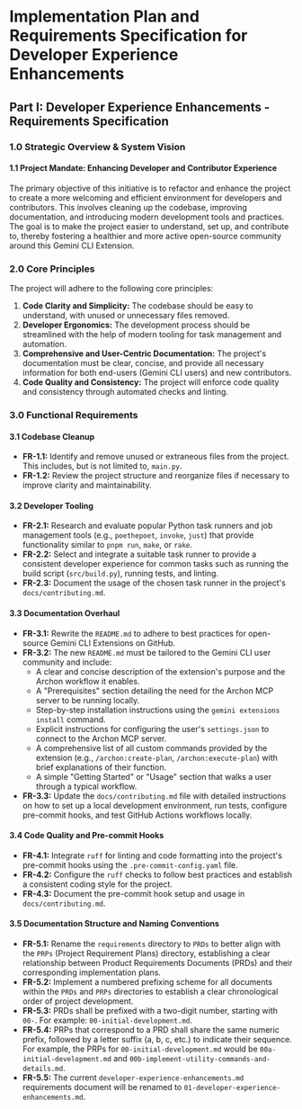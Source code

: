 # **Implementation Plan and Requirements Specification for Developer Experience Enhancements**

## **Part I: Developer Experience Enhancements - Requirements Specification**

### **1.0 Strategic Overview & System Vision**

#### **1.1 Project Mandate: Enhancing Developer and Contributor Experience**

The primary objective of this initiative is to refactor and enhance the project to create a more welcoming and efficient environment for developers and contributors. This involves cleaning up the codebase, improving documentation, and introducing modern development tools and practices. The goal is to make the project easier to understand, set up, and contribute to, thereby fostering a healthier and more active open-source community around this Gemini CLI Extension.

### **2.0 Core Principles**

The project will adhere to the following core principles:

1.  **Code Clarity and Simplicity:** The codebase should be easy to understand, with unused or unnecessary files removed.
2.  **Developer Ergonomics:** The development process should be streamlined with the help of modern tooling for task management and automation.
3.  **Comprehensive and User-Centric Documentation:** The project's documentation must be clear, concise, and provide all necessary information for both end-users (Gemini CLI users) and new contributors.
4.  **Code Quality and Consistency:** The project will enforce code quality and consistency through automated checks and linting.

### **3.0 Functional Requirements**

#### **3.1 Codebase Cleanup**

-   **FR-1.1:** Identify and remove unused or extraneous files from the project. This includes, but is not limited to, `main.py`.
-   **FR-1.2:** Review the project structure and reorganize files if necessary to improve clarity and maintainability.

#### **3.2 Developer Tooling**

-   **FR-2.1:** Research and evaluate popular Python task runners and job management tools (e.g., `poethepoet`, `invoke`, `just`) that provide functionality similar to `pnpm run`, `make`, or `rake`.
-   **FR-2.2:** Select and integrate a suitable task runner to provide a consistent developer experience for common tasks such as running the build script (`src/build.py`), running tests, and linting.
-   **FR-2.3:** Document the usage of the chosen task runner in the project's `docs/contributing.md`.

#### **3.3 Documentation Overhaul**

-   **FR-3.1:** Rewrite the `README.md` to adhere to best practices for open-source Gemini CLI Extensions on GitHub.
-   **FR-3.2:** The new `README.md` must be tailored to the Gemini CLI user community and include:
    -   A clear and concise description of the extension's purpose and the Archon workflow it enables.
    -   A "Prerequisites" section detailing the need for the Archon MCP server to be running locally.
    -   Step-by-step installation instructions using the `gemini extensions install` command.
    -   Explicit instructions for configuring the user's `settings.json` to connect to the Archon MCP server.
    -   A comprehensive list of all custom commands provided by the extension (e.g., `/archon:create-plan`, `/archon:execute-plan`) with brief explanations of their function.
    -   A simple "Getting Started" or "Usage" section that walks a user through a typical workflow.
-   **FR-3.3:** Update the `docs/contributing.md` file with detailed instructions on how to set up a local development environment, run tests, configure pre-commit hooks, and test GitHub Actions workflows locally.

#### **3.4 Code Quality and Pre-commit Hooks**

-   **FR-4.1:** Integrate `ruff` for linting and code formatting into the project's pre-commit hooks using the `.pre-commit-config.yaml` file.
-   **FR-4.2:** Configure the `ruff` checks to follow best practices and establish a consistent coding style for the project.
-   **FR-4.3:** Document the pre-commit hook setup and usage in `docs/contributing.md`.

#### **3.5 Documentation Structure and Naming Conventions**

-   **FR-5.1:** Rename the `requirements` directory to `PRDs` to better align with the `PRPs` (Project Requirement Plans) directory, establishing a clear relationship between Product Requirements Documents (PRDs) and their corresponding implementation plans.
-   **FR-5.2:** Implement a numbered prefixing scheme for all documents within the `PRDs` and `PRPs` directories to establish a clear chronological order of project development.
-   **FR-5.3:** PRDs shall be prefixed with a two-digit number, starting with `00-`. For example: `00-initial-development.md`.
-   **FR-5.4:** PRPs that correspond to a PRD shall share the same numeric prefix, followed by a letter suffix (a, b, c, etc.) to indicate their sequence. For example, the PRPs for `00-initial-development.md` would be `00a-initial-development.md` and `00b-implement-utility-commands-and-details.md`.
-   **FR-5.5:** The current `developer-experience-enhancements.md` requirements document will be renamed to `01-developer-experience-enhancements.md`.
